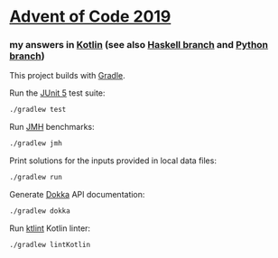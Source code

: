 # [Advent of Code 2019](https://adventofcode.com/2019)
### my answers in [Kotlin](https://www.kotlinlang.org/) (see also [Haskell branch](https://github.com/ephemient/aoc2019/tree/hs) and [Python branch](https://github.com/ephemient/aoc2019/tree/py))

This project builds with [Gradle](https://gradle.org/).

Run the [JUnit 5](https://junit.org/junit5/) test suite:

```sh
./gradlew test
```

Run [JMH](https://openjdk.java.net/projects/code-tools/jmh/) benchmarks:

```sh
./gradlew jmh
```

Print solutions for the inputs provided in local data files:

```sh
./gradlew run
```

Generate [Dokka](https://github.com/Kotlin/dokka) API documentation:

```sh
./gradlew dokka
```

Run [ktlint](https://ktlint.github.io/) Kotlin linter:

```sh
./gradlew lintKotlin
```

